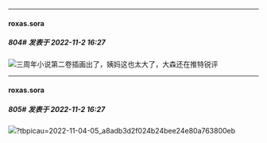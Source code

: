 

*****

####  roxas.sora  
##### 804#       发表于 2022-11-2 16:27

<img src="https://static.saraba1st.com/image/smiley/face2017/053.png" referrerpolicy="no-referrer">三周年小说第二卷插画出了，姨妈这也太大了，大森还在推特锐评

*****

####  roxas.sora  
##### 805#       发表于 2022-11-2 16:27

<img src="http://tiebapic.baidu.com/forum/w%3D580/sign=64914dea4bf41bd5da53e8fc61db81a0/e2840b34349b033b423a561b50ce36d3d739bdeb.jpg" referrerpolicy="no-referrer">?tbpicau=2022-11-04-05_a8adb3d2f024b24bee24e80a763800eb

